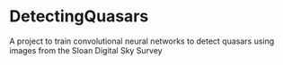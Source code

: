 # DetectingQuasars
A project to train convolutional neural networks to detect quasars using images from the Sloan Digital Sky Survey
